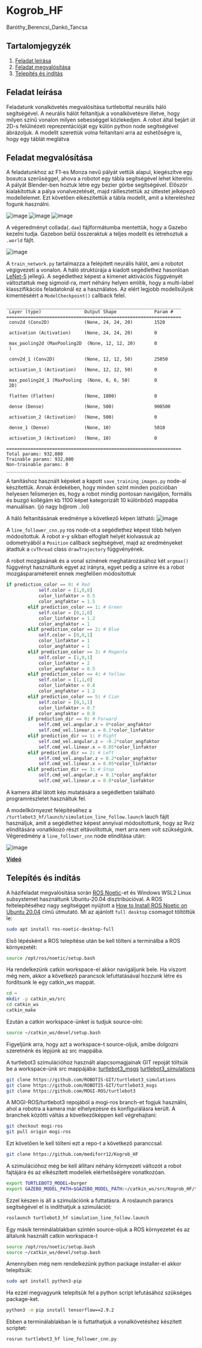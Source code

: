 # Kogrob_HF
Baróthy_Berencsi_Dankó_Tancsa

## Tartalomjegyzék
1. [Feladat leírása](#leiras)  
2. [Feladat megvalósítása](#megval)  
3. [Telepítés és indítás](#run) 

## Feladat leírása <a name="leiras"></a>

Feladatunk vonalkövetés megvalósítása turtlebottal neurális 
háló segítségével.
A neurális hálót feltanítjuk a vonalkövetésre illetve, hogy 
milyen színű vonalon milyen sebességgel közlekedjen. A 
robot által bejárt út 2D-s felülnézeti reprezentációját 
egy külön python node segítségével ábrázoljuk. A modellt szerettük volna feltanítani arra az eshetőségre is, hogy egy táblát meglátva 

## Feladat megvalósítása <a name="megval"></a>

A feladatunkhoz az F1-es Monza nevű pályát vettük alapul, kiegészítve egy boxutca szerűséggel, ahova a robotot egy tábla segítségével lehet kiterelni.
A pályát Blender-ben hoztuk létre egy bezier görbe segítségével. Először kialakítottuk a pálya vonalvezetését, majd ráillesztettük az úttestet jelképező modellelemet. Ezt követően elkészítettük a tábla modellt, amit a kitereléshez fogunk használni.

![image](https://github.com/mediforr12/Kogrob_HF/assets/62999984/9a979288-f47c-405b-b9cb-a3780981408c)
![image](https://github.com/mediforr12/Kogrob_HF/assets/62999984/556999b0-12ed-4e73-a83c-e56860781f1c)
![image](https://github.com/mediforr12/Kogrob_HF/assets/62999984/7154076a-a5af-4c09-be0d-35e15cb96a08)

A végeredményt collada(`.dae`) fájlformátumba mentettük, hogy a Gazebo kezelni tudja. Gazebon belül összeraktuk a teljes modellt és létrehoztuk a `.world` fájlt.

![image](https://github.com/mediforr12/Kogrob_HF/assets/62999984/0db1d453-2905-4aa0-8682-035220907b58)

A `train_network.py` tartalmazza a felépített neurális hálót, ami a robotot végigvezeti a vonalon. A háló struktúrája a kiadott segédlethez hasonlóan [LeNet-5](https://en.wikipedia.org/wiki/LeNet) jellegű. A segédlethez képest a kimenet aktivációs függvényét változtattuk meg sigmoid-ra, mert néhány helyen említik, hogy a multi-label klasszifikációs feladatoknál ez a használatos. Az elért legjobb modellsúlyok kimentéséért a `ModelCheckpoint()` callback felel.
```console
_________________________________________________________________
 Layer (type)                Output Shape              Param #   
=================================================================
 conv2d (Conv2D)             (None, 24, 24, 20)        1520      
                                                                 
 activation (Activation)     (None, 24, 24, 20)        0         
                                                                 
 max_pooling2d (MaxPooling2D  (None, 12, 12, 20)       0         
 )                                                               
                                                                 
 conv2d_1 (Conv2D)           (None, 12, 12, 50)        25050     
                                                                 
 activation_1 (Activation)   (None, 12, 12, 50)        0         
                                                                 
 max_pooling2d_1 (MaxPooling  (None, 6, 6, 50)         0         
 2D)                                                             
                                                                 
 flatten (Flatten)           (None, 1800)              0         
                                                                 
 dense (Dense)               (None, 500)               900500    
                                                                 
 activation_2 (Activation)   (None, 500)               0         
                                                                 
 dense_1 (Dense)             (None, 10)                5010      
                                                                 
 activation_3 (Activation)   (None, 10)                0         
                                                                 
=================================================================
Total params: 932,080
Trainable params: 932,080
Non-trainable params: 0
_________________________________________________________________
```
A tanításhoz használt képeket a kapott `save_training_images.py` node-al készítettük. Annak érdekében, hogy minden színt minden pozícióban helyesen felismerjen és, hogy a robot mindig pontosan navigáljon, formális és buzgó kollégám kb 1100 képet kategorizált 10 különböző mappába manuálisan. (jó nagy b@rom ..lol)

A háló feltanításának eredménye a következő képen látható:
![image](https://github.com/mediforr12/Kogrob_HF/assets/62999984/041a9c07-a273-44a3-b74b-147cf6959094)

A `line_follower_cnn.py` ros node-ot a segédlethez képest több helyen módosítottuk. A robot x-y síkban elfoglalt helyét kiolvassuk az odometryából a `Position` callback segítségével, majd az eredményeket átadtuk a `cvThread` class `drawTrajectory` függvényének. 

A robot mozgásának és a vonal szinének meghatározásához két `argmax()` függvényt használtunk egyet az irányra, egyet pedig a színre és a robot mozgásparamétereit ennek megfelően módosítottuk

``` python
if prediction_color == 0: # Red
            self.color = [1,0,0]
            color_linfaktor = 0.5
            color_angfaktor = 1.5
        elif prediction_color == 1: # Green
            self.color = [0,1,0]
            color_linfaktor = 1.2
            color_angfaktor = 1
        elif prediction_color == 2: # Blue
            self.color = [0,0,1]
            color_linfaktor = 1
            color_angfaktor = 1
        elif prediction_color == 3: # Magenta
            self.color = [1,0,1]
            color_linfaktor = 2
            color_angfaktor = 0.5
        elif prediction_color == 4: # Yellow
            self.color = [1,1,0]
            color_linfaktor = 0.8
            color_angfaktor = 1.2
        elif prediction_color == 5: # Cian
            self.color = [0,1,1]
            color_linfaktor = 0.7
            color_angfaktor = 0.8
        if prediction_dir == 0: # Forward
            self.cmd_vel.angular.z = 0*color_angfaktor
            self.cmd_vel.linear.x = 0.1*color_linfaktor
        elif prediction_dir == 1: # Right
            self.cmd_vel.angular.z = -0.2*color_angfaktor
            self.cmd_vel.linear.x = 0.05*color_linfaktor
        elif prediction_dir == 2: # Left
            self.cmd_vel.angular.z = 0.2*color_angfaktor
            self.cmd_vel.linear.x = 0.05*color_linfaktor
        elif prediction_dir == 3: # Stop
            self.cmd_vel.angular.z = 0.1*color_angfaktor
            self.cmd_vel.linear.x = 0.0*color_linfaktor
```

A kamera által látott kép mutatására a segédletben található programrészletet használtuk fel.

A modellkörnyezet felépítéséhez a `/turtlebot3_hf/launch/simulation_line_follow.launch`  lauch fájlt használjuk, amit a segédlethez képest annyival módosítottunk, hogy az Rviz elindítására vonatkkozó részt eltávolítottuk, mert arra nem volt szükségünk. 
Végeredmény a `line_follower_cnn` node elindítása után:

![image](https://github.com/mediforr12/Kogrob_HF/assets/62999984/351ad151-44fb-4c4b-a2f7-5e7c0fc9f2eb)

[**Videó**](https://www.youtube.com/watch?v=tF_Jre2SCm4)

## Telepítés és indítás <a name="run"></a>

A házifeladat megvalósítása során [ROS Noetic](http://wiki.ros.org/noetic/Installation)-et és Windows WSL2 Linux subsystemet használtunk Ubuntu-20.04 disztribúcióval.
A ROS feltelepítéséhez nagy segítségget nyújtott a [How to Install ROS Noetic on Ubuntu 20.04](https://varhowto.com/install-ros-noetic-ubuntu-20-04/) című útmutató.
Mi az ajánlott `full desktop` csomagot töltöttük le:

```bash
sudo apt install ros-noetic-desktop-full
```

Első lépésként a ROS telepítése után be kell tölteni a terminálba a ROS környezetét:

```bash
source /opt/ros/noetic/setup.bash
```

Ha rendelkezünk catkin workspace-el akkor navigáljunk bele.
Ha viszont még nem, akkor a következő parancsok lefuttatásával hozzunk létre és fordítsunk le egy catkin_ws mappát.

```bash
cd ~
mkdir -p catkin_ws/src
cd catkin_ws
catkin_make
```

Ezután a catkin workspace-ünket is tudjuk source-olni:

```bash
source ~/catkin_ws/devel/setup.bash
```

Figyeljünk arra, hogy azt a workspace-t source-oljuk, amibe dolgozni szeretnénk és lépjünk az src mappába.

A turtlebot3 szimulációhoz használt alapcsomagjainak GIT repoját töltsük be a workspace-ünk src mappájába:
[turtlebot3_msgs](http://wiki.ros.org/turtlebot3_msgs)
[turtlebot3_simulations](http://wiki.ros.org/turtlebot3_simulations)

```bash
git clone https://github.com/ROBOTIS-GIT/turtlebot3_simulations
git clone https://github.com/ROBOTIS-GIT/turtlebot3_msgs
git clone https://github.com/MOGI-ROS/turtlebot3
```

A MOGI-ROS/turtlebot3 repojából a mogi-ros branch-et fogjuk használni, ahol a robotra a kamera már elhelyezésre és konfigurálásra került.
A branchek közötti váltás a következőképpen kell végrehajtani:

```bash
git checkout mogi-ros
git pull origin mogi-ros
```

Ezt követően le kell tölteni ezt a repo-t a következő paranccsal:

```bash
git clone https://github.com/mediforr12/Kogrob_HF
```

A szimulációhoz még be kell állítani néhány környezeti változót a robot fajtájára és az elkészített modellek elérhetőségére vonatkozóan.

```bash
export TURTLEBOT3_MODEL=burger
export GAZEBO_MODEL_PATH=$GAZEBO_MODEL_PATH:~/catkin_ws/src/Kogrob_HF/turtlebot3_hf/gazebo_models/
```

Ezzel készen is áll a szimulációnk a futtatásra. A roslaunch parancs segítségével el is indíthatjuk a szimulációt:

```bash
roslaunch turtlebot3_hf simulation_line_follow.launch
```

Egy másik terminálablakban szintén source-oljuk a ROS környezetet és az általunk használt catkin workspace-t

```bash
source /opt/ros/noetic/setup.bash
source ~/catkin_ws/devel/setup.bash
```

Amennyiben még nem rendelkezünk python package installer-el akkor telepítsük:

```bash
sudo apt install python3-pip
```

Ha ezzel megvagyunk telepítsük fel a python script lefutásához szükséges package-ket.

```bash
python3 -m pip install tensorflow==2.9.2
```

Ebben a terminálablakban le is futtathatjuk a vonalkövetéshez készített scriptet:

```bash
rosrun turtlebot3_hf line_follower_cnn.py
```


